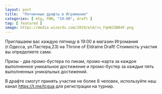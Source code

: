 ```yaml
---
layout: post
title:  "Пятничные драфты в Игромании"
categories: [ mtg, FNM, "19:00", draft ]
tag: [ featured ]
image: https://media.wizards.com/2019/eld/ru_FqHA3ZW64F.png
---
```

Приглашаем вас каждую пятницу в 19:00 в магазин Игромания (г.Одесса, ул.Пастера,23) на Throne of Eldraine Draft!
Стоимость участия вы определяете сами.

Призы - два промо-бустера по пикам, промо-карта за каждое выполненное уникальное достижение и промо-бустер за каждые пять выполненных уникальных достижений.

В драфте смогут принять участие не более 8 человек, используйте наш канал https://t.me/tcgua для регистрации на турнир.
